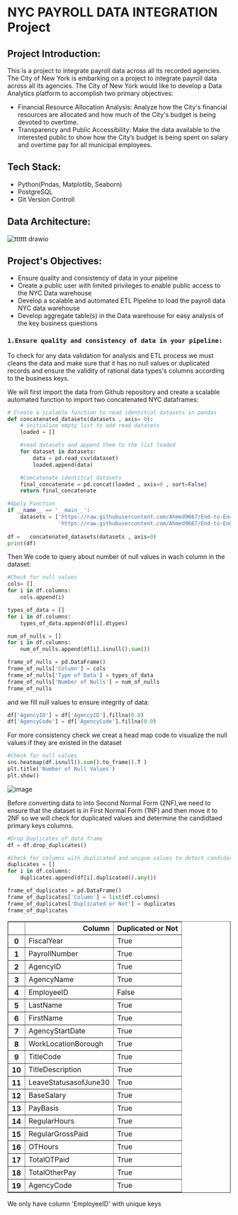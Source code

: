 #  NYC PAYROLL DATA INTEGRATION Project

## Project Introduction:
This is a project to integrate payroll data across all its recorded agencies.
The City of New York is embarking on a project to integrate payroll data across all its 
agencies. The City of New York would like to develop a Data Analytics platform to accomplish two primary objectives:
- Financial Resource Allocation Analysis: Analyze how the City's financial resources are allocated and how much of the City's budget is being devoted to overtime.
- Transparency and Public Accessibility: Make the data available to the interested public to show how the City’s budget is being spent on salary and overtime pay for all municipal employees.

## Tech Stack:
- Python(Pndas, Matplotlib, Seaborn)
- PostgreSQL
- Git Version Controll

## Data Architecture:

![tttttt drawio](https://github.com/user-attachments/assets/042cdeda-f566-452d-90b3-98fc0716e84a)


## Project's Objectives:
- Ensure quality and consistency of data in your pipeline
- Create a public user with limited privileges to enable public access to the NYC Data warehouse
- Develop a scalable and automated ETL Pipeline to load the payroll data NYC data warehouse
- Develop aggregate table(s) in the Data warehouse for easy analysis of the key business questions


### `1.Ensure quality and consistency of data in your pipeline:`
To check for any data validation for analysis and ETL process we must cleans the data and make sure that it has no null values or duplicated records and ensure the validity of rational data types's columns according to the business keys.

We will first import the data from Github repository and create a scalable automated function to import two concatenated NYC dataframes:
``` python
# Create a scalable function to read identitcal datasets in pandas
def concatenated_datasets(datasets , axis= 0):
    # initialize empty list to add read datasets
    loaded = []

    #read datasets and append them to the list loaded
    for dataset in datasets:
        data = pd.read_csv(dataset)
        loaded.append(data)

    #Comcatenate identitcal datasets
    final_concatenate = pd.concat(loaded , axis=0 , sort=False)
    return final_concatenate

#Apply Function
if __name__ == '__main__':
    datasets = ['https://raw.githubusercontent.com/Ahmed9667/End-to-End-NYC-PAYROLL-data-integration-Pipeline/refs/heads/main/Data/nycpayroll_2020.csv',
                'https://raw.githubusercontent.com/Ahmed9667/End-to-End-NYC-PAYROLL-data-integration-Pipeline/refs/heads/main/Data/nycpayroll_2021.csv']
    
df =   concatenated_datasets(datasets , axis=0) 
print(df)
```

Then We code to query about number of null values in wach column in the dataset:
```python
#Check for null values
cols= []
for i in df.columns:
    cols.append(i)

types_of_data = []
for i in df.columns:
    types_of_data.append(df[i].dtypes)

num_of_nulls = []
for i in df.columns:
    num_of_nulls.append(df[i].isnull().sum())

frame_of_nulls = pd.DataFrame()
frame_of_nulls['Column'] = cols
frame_of_nulls['Type of Data'] = types_of_data
frame_of_nulls['Number of Nulls'] = num_of_nulls
frame_of_nulls

```

and we fill null values to ensure integrity of data:
```python
df['AgencyID'] = df['AgencyID'].fillna(0.0)
df['AgencyCode'] = df['AgencyCode'].fillna(0.0)
```

For more consistency check we creat a head map code to visualize the null values if they are existed in the dataset
```python
#Check for null values
sns.heatmap(df.isnull().sum().to_frame().T )
plt.title('Number of Null Values')
plt.show()
```
![image](https://github.com/user-attachments/assets/b69d5fd7-f1ff-45ce-953e-7ac0a0b5d044)


Before converting data to into Second Normal Form (2NF),we need to ensure that the dataset is in First Normal Form (1NF) and then move it to 2NF so we will check for duplicated values and determine the candidtaed primary keys columns.
```python
#Drop Duplicates of data frame
df = df.drop_duplicates()

#Check for columns with duplicated and unique values to detect candidate primary keys
duplicates = []
for i in df.columns:
    duplicates.append(df[i].duplicated().any())

frame_of_duplicates = pd.DataFrame()
frame_of_duplicates['Column'] = list(df.columns)
frame_of_duplicates['Duplicated or Not'] = duplicates
frame_of_duplicates
```
<table border="1" class="dataframe">
  <thead>
    <tr style="text-align: right;">
      <th></th>
      <th>Column</th>
      <th>Duplicated or Not</th>
    </tr>
  </thead>
  <tbody>
    <tr>
      <th>0</th>
      <td>FiscalYear</td>
      <td>True</td>
    </tr>
    <tr>
      <th>1</th>
      <td>PayrollNumber</td>
      <td>True</td>
    </tr>
    <tr>
      <th>2</th>
      <td>AgencyID</td>
      <td>True</td>
    </tr>
    <tr>
      <th>3</th>
      <td>AgencyName</td>
      <td>True</td>
    </tr>
    <tr>
      <th>4</th>
      <td>EmployeeID</td>
      <td>False</td>
    </tr>
    <tr>
      <th>5</th>
      <td>LastName</td>
      <td>True</td>
    </tr>
    <tr>
      <th>6</th>
      <td>FirstName</td>
      <td>True</td>
    </tr>
    <tr>
      <th>7</th>
      <td>AgencyStartDate</td>
      <td>True</td>
    </tr>
    <tr>
      <th>8</th>
      <td>WorkLocationBorough</td>
      <td>True</td>
    </tr>
    <tr>
      <th>9</th>
      <td>TitleCode</td>
      <td>True</td>
    </tr>
    <tr>
      <th>10</th>
      <td>TitleDescription</td>
      <td>True</td>
    </tr>
    <tr>
      <th>11</th>
      <td>LeaveStatusasofJune30</td>
      <td>True</td>
    </tr>
    <tr>
      <th>12</th>
      <td>BaseSalary</td>
      <td>True</td>
    </tr>
    <tr>
      <th>13</th>
      <td>PayBasis</td>
      <td>True</td>
    </tr>
    <tr>
      <th>14</th>
      <td>RegularHours</td>
      <td>True</td>
    </tr>
    <tr>
      <th>15</th>
      <td>RegularGrossPaid</td>
      <td>True</td>
    </tr>
    <tr>
      <th>16</th>
      <td>OTHours</td>
      <td>True</td>
    </tr>
    <tr>
      <th>17</th>
      <td>TotalOTPaid</td>
      <td>True</td>
    </tr>
    <tr>
      <th>18</th>
      <td>TotalOtherPay</td>
      <td>True</td>
    </tr>
    <tr>
      <th>19</th>
      <td>AgencyCode</td>
      <td>True</td>
    </tr>
  </tbody>
</table>
</div>
We only have column 'EmployeeID' with unique keys
